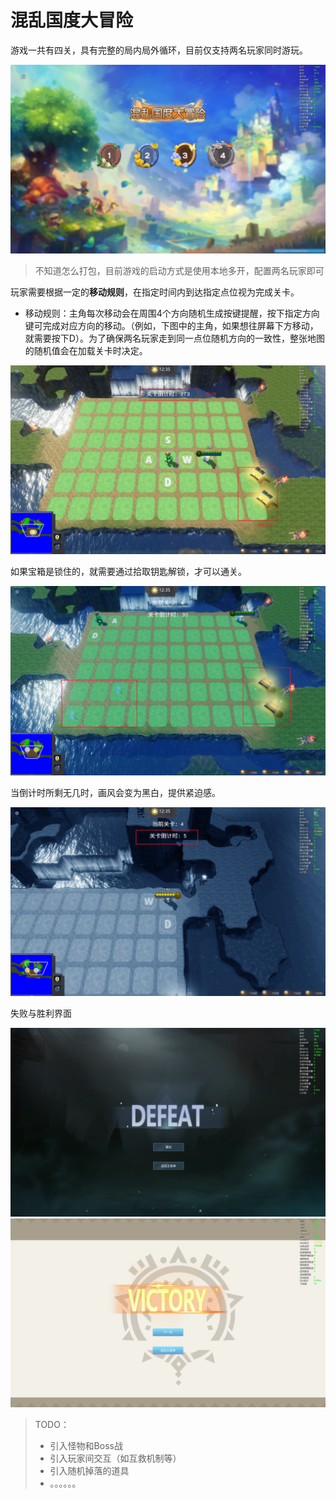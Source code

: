 # 混乱国度大冒险

游戏一共有四关，具有完整的局内局外循环，目前仅支持两名玩家同时游玩。

![image-20240920113534354](README.assets/image-20240920113534354.png)

> 不知道怎么打包，目前游戏的启动方式是使用本地多开，配置两名玩家即可

玩家需要根据一定的**移动规则**，在指定时间内到达指定点位视为完成关卡。

* 移动规则：主角每次移动会在周围4个方向随机生成按键提醒，按下指定方向键可完成对应方向的移动。（例如，下图中的主角，如果想往屏幕下方移动，就需要按下D）。为了确保两名玩家走到同一点位随机方向的一致性，整张地图的随机值会在加载关卡时决定。

![image-20240920112917854](README.assets/image-20240920112917854.png)

如果宝箱是锁住的，就需要通过拾取钥匙解锁，才可以通关。

![image-20240920113032606](README.assets/image-20240920113032606.png)

当倒计时所剩无几时，画风会变为黑白，提供紧迫感。

![image-20240920113052257](README.assets/image-20240920113052257.png)

失败与胜利界面

<img src="README.assets/image-20240920113404112.png" alt="image-20240920113404112"  />

<img src="README.assets/image-20240920114114209.png" alt="image-20240920114114209"  />

> TODO：
>
> * 引入怪物和Boss战
> * 引入玩家间交互（如互救机制等）
> * 引入随机掉落的道具
> * 。。。。。。
